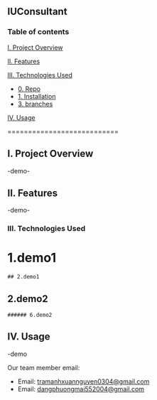 
## IUConsultant

### Table of contents

[I. Project Overview](#ProjectOverview)

[II. Features](#Features)
	
[III. Technologies Used](#TechnologiesUsed)
- [0. Repo](#repo)
- [1. Installation](#Installation)
- [3. branches](#3)
	
[IV. Usage](#Usage)

===========================

<a name="Project Overview"></a>
## I. Project Overview

-demo- 



<a name="Features"></a>
## II. Features

-demo-


<a name="TechnologiesUsed"></a>
### III. Technologies Used

# 1.demo1

```
## 2.demo1
```

## 2.demo2

```
###### 6.demo2
```


<a name="Tongket"></a>
## IV. Usage 

-demo 

Our team member email:

- Email: tramanhxuannguyen0304@gmail.com 
- Email: dangphuongmai552004@gmail.com

